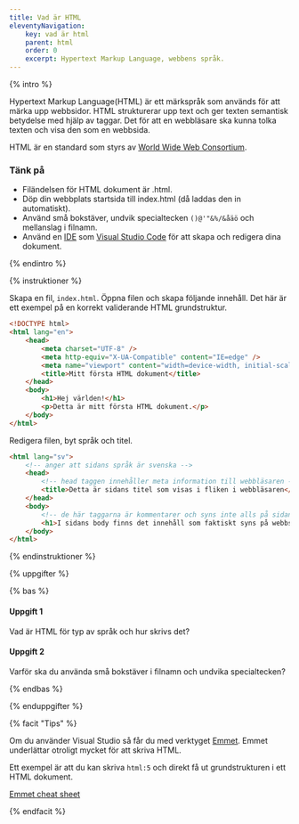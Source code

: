 ```yaml
---
title: Vad är HTML
eleventyNavigation:
    key: vad är html
    parent: html
    order: 0
    excerpt: Hypertext Markup Language, webbens språk.
---
```


{% intro %}

Hypertext Markup Language(HTML) är ett märkspråk som används för att märka upp webbsidor. HTML strukturerar upp text och ger texten semantisk betydelse med hjälp av taggar. Det för att en webbläsare ska kunna tolka texten och visa den som en webbsida.

HTML är en standard som styrs av [World Wide Web Consortium](https://www.w3.org/).

### Tänk på

-   Filändelsen för HTML dokument är .html.
-   Döp din webbplats startsida till index.html (då laddas den in automatiskt).
-   Använd små bokstäver, undvik specialtecken `()@'"&%/&åäö` och mellanslag i filnamn.
-   Använd en [IDE](https://sv.wikipedia.org/wiki/Integrerad_utvecklingsmilj%C3%B6) som [Visual Studio Code](https://code.visualstudio.com/) för att skapa och redigera dina dokument.

{% endintro %}

{% instruktioner %}

Skapa en fil, ```index.html```. Öppna filen och skapa följande innehåll. Det här är ett exempel på en korrekt validerande HTML grundstruktur.

```html
<!DOCTYPE html>
<html lang="en">
    <head>
        <meta charset="UTF-8" />
        <meta http-equiv="X-UA-Compatible" content="IE=edge" />
        <meta name="viewport" content="width=device-width, initial-scale=1.0" />
        <title>Mitt första HTML dokument</title>
    </head>
    <body>
        <h1>Hej världen!</h1>
        <p>Detta är mitt första HTML dokument.</p>
    </body>
</html>
```

Redigera filen, byt språk och titel.

```html
<html lang="sv">
    <!-- anger att sidans språk är svenska -->
    <head>
        <!-- head taggen innehåller meta information till webbläsaren -->
        <title>Detta är sidans titel som visas i fliken i webbläsaren</title>
    </head>
    <body>
        <!-- de här taggarna är kommentarer och syns inte alls på sidan -->
        <h1>I sidans body finns det innehåll som faktiskt syns på webbsidan</h1>
    </body>
</html>
```

{% endinstruktioner %}

{% uppgifter %}

{% bas %}

#### Uppgift 1

Vad är HTML för typ av språk och hur skrivs det?

#### Uppgift 2

Varför ska du använda små bokstäver i filnamn och undvika specialtecken?

{% endbas %}

{% enduppgifter %}

{% facit "Tips" %}

Om du använder Visual Studio så får du med verktyget [Emmet](https://emmet.io/). Emmet underlättar otroligt mycket för att skriva HTML.

Ett exempel är att du kan skriva ```html:5``` och direkt få ut grundstrukturen i ett HTML dokument.

[Emmet cheat sheet](https://docs.emmet.io/cheat-sheet/)

{% endfacit %}
